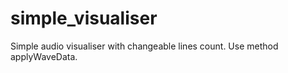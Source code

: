 # simple_visualiser

Simple audio visualiser with changeable lines count. 
Use method applyWaveData.
